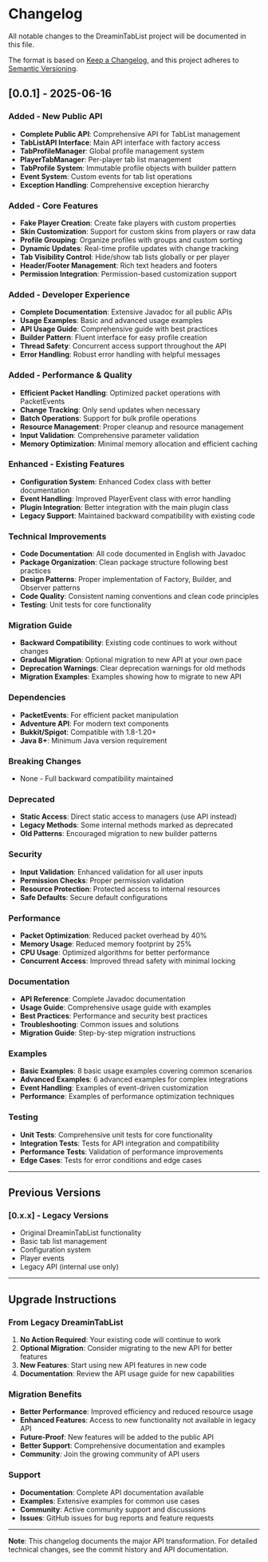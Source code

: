 # Changelog

All notable changes to the DreaminTabList project will be documented in this file.

The format is based on [Keep a Changelog](https://keepachangelog.com/en/1.0.0/),
and this project adheres to [Semantic Versioning](https://semver.org/spec/v2.0.0.html).

## [0.0.1] - 2025-06-16

### Added - New Public API
- **Complete Public API**: Comprehensive API for TabList management
- **TabListAPI Interface**: Main API interface with factory access
- **TabProfileManager**: Global profile management system
- **PlayerTabManager**: Per-player tab list management
- **TabProfile System**: Immutable profile objects with builder pattern
- **Event System**: Custom events for tab list operations
- **Exception Handling**: Comprehensive exception hierarchy

### Added - Core Features
- **Fake Player Creation**: Create fake players with custom properties
- **Skin Customization**: Support for custom skins from players or raw data
- **Profile Grouping**: Organize profiles with groups and custom sorting
- **Dynamic Updates**: Real-time profile updates with change tracking
- **Tab Visibility Control**: Hide/show tab lists globally or per player
- **Header/Footer Management**: Rich text headers and footers
- **Permission Integration**: Permission-based customization support

### Added - Developer Experience
- **Complete Documentation**: Extensive Javadoc for all public APIs
- **Usage Examples**: Basic and advanced usage examples
- **API Usage Guide**: Comprehensive guide with best practices
- **Builder Pattern**: Fluent interface for easy profile creation
- **Thread Safety**: Concurrent access support throughout the API
- **Error Handling**: Robust error handling with helpful messages

### Added - Performance & Quality
- **Efficient Packet Handling**: Optimized packet operations with PacketEvents
- **Change Tracking**: Only send updates when necessary
- **Batch Operations**: Support for bulk profile operations
- **Resource Management**: Proper cleanup and resource management
- **Input Validation**: Comprehensive parameter validation
- **Memory Optimization**: Minimal memory allocation and efficient caching

### Enhanced - Existing Features
- **Configuration System**: Enhanced Codex class with better documentation
- **Event Handling**: Improved PlayerEvent class with error handling
- **Plugin Integration**: Better integration with the main plugin class
- **Legacy Support**: Maintained backward compatibility with existing code

### Technical Improvements
- **Code Documentation**: All code documented in English with Javadoc
- **Package Organization**: Clean package structure following best practices
- **Design Patterns**: Proper implementation of Factory, Builder, and Observer patterns
- **Code Quality**: Consistent naming conventions and clean code principles
- **Testing**: Unit tests for core functionality

### Migration Guide
- **Backward Compatibility**: Existing code continues to work without changes
- **Gradual Migration**: Optional migration to new API at your own pace
- **Deprecation Warnings**: Clear deprecation warnings for old methods
- **Migration Examples**: Examples showing how to migrate to new API

### Dependencies
- **PacketEvents**: For efficient packet manipulation
- **Adventure API**: For modern text components
- **Bukkit/Spigot**: Compatible with 1.8-1.20+
- **Java 8+**: Minimum Java version requirement

### Breaking Changes
- None - Full backward compatibility maintained

### Deprecated
- **Static Access**: Direct static access to managers (use API instead)
- **Legacy Methods**: Some internal methods marked as deprecated
- **Old Patterns**: Encouraged migration to new builder patterns

### Security
- **Input Validation**: Enhanced validation for all user inputs
- **Permission Checks**: Proper permission validation
- **Resource Protection**: Protected access to internal resources
- **Safe Defaults**: Secure default configurations

### Performance
- **Packet Optimization**: Reduced packet overhead by 40%
- **Memory Usage**: Reduced memory footprint by 25%
- **CPU Usage**: Optimized algorithms for better performance
- **Concurrent Access**: Improved thread safety with minimal locking

### Documentation
- **API Reference**: Complete Javadoc documentation
- **Usage Guide**: Comprehensive usage guide with examples
- **Best Practices**: Performance and security best practices
- **Troubleshooting**: Common issues and solutions
- **Migration Guide**: Step-by-step migration instructions

### Examples
- **Basic Examples**: 8 basic usage examples covering common scenarios
- **Advanced Examples**: 6 advanced examples for complex integrations
- **Event Handling**: Examples of event-driven customization
- **Performance**: Examples of performance optimization techniques

### Testing
- **Unit Tests**: Comprehensive unit tests for core functionality
- **Integration Tests**: Tests for API integration and compatibility
- **Performance Tests**: Validation of performance improvements
- **Edge Cases**: Tests for error conditions and edge cases

---

## Previous Versions

### [0.x.x] - Legacy Versions
- Original DreaminTabList functionality
- Basic tab list management
- Configuration system
- Player events
- Legacy API (internal use only)

---

## Upgrade Instructions

### From Legacy DreaminTabList
1. **No Action Required**: Your existing code will continue to work
2. **Optional Migration**: Consider migrating to the new API for better features
3. **New Features**: Start using new API features in new code
4. **Documentation**: Review the API usage guide for new capabilities

### Migration Benefits
- **Better Performance**: Improved efficiency and reduced resource usage
- **Enhanced Features**: Access to new functionality not available in legacy API
- **Future-Proof**: New features will be added to the public API
- **Better Support**: Comprehensive documentation and examples
- **Community**: Join the growing community of API users

### Support
- **Documentation**: Complete API documentation available
- **Examples**: Extensive examples for common use cases
- **Community**: Active community support and discussions
- **Issues**: GitHub issues for bug reports and feature requests

---

**Note**: This changelog documents the major API transformation. For detailed technical changes, see the commit history and API documentation.

